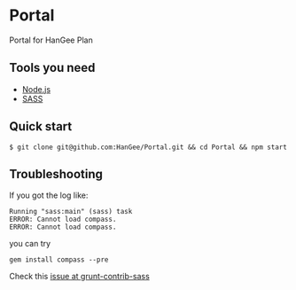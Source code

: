 # Portal

Portal for HanGee Plan



## Tools you need

* [Node.js](http://nodejs.org/)
* [SASS](http://sass-lang.com/install)


## Quick start

```
$ git clone git@github.com:HanGee/Portal.git && cd Portal && npm start
```

## Troubleshooting

If you got the log like:

```
Running "sass:main" (sass) task
ERROR: Cannot load compass.
ERROR: Cannot load compass.
```

you can try

```
gem install compass --pre
```

Check this [issue at grunt-contrib-sass](https://github.com/gruntjs/grunt-contrib-sass/issues/103)